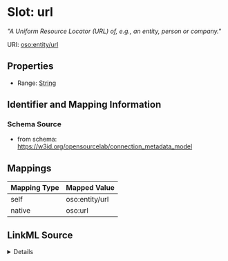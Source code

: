 

# Slot: url


_"A Uniform Resource Locator (URL) of, e.g., an entity, person or company."_





URI: [oso:entity/url](http://w3id.org/oso/entity/url)



<!-- no inheritance hierarchy -->








## Properties

* Range: [String](String.md)





## Identifier and Mapping Information







### Schema Source


* from schema: https://w3id.org/opensourcelab/connection_metadata_model




## Mappings

| Mapping Type | Mapped Value |
| ---  | ---  |
| self | oso:entity/url |
| native | oso:url |




## LinkML Source

<details>
```yaml
name: url
description: '"A Uniform Resource Locator (URL) of, e.g., an entity, person or company."'
from_schema: https://w3id.org/opensourcelab/connection_metadata_model
rank: 1000
slot_uri: oso:entity/url
alias: url
range: string
required: false

```
</details>